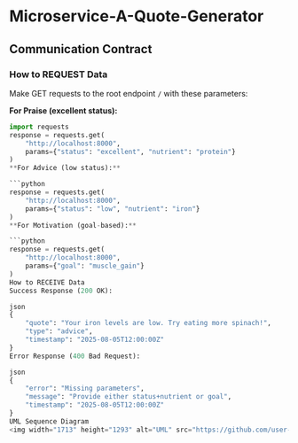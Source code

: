 # Microservice-A-Quote-Generator

## Communication Contract

### How to REQUEST Data
Make GET requests to the root endpoint `/` with these parameters:

**For Praise (excellent status):**
```python
import requests
response = requests.get(
    "http://localhost:8000",
    params={"status": "excellent", "nutrient": "protein"}
)
**For Advice (low status):**

```python
response = requests.get(
    "http://localhost:8000",
    params={"status": "low", "nutrient": "iron"}
)
**For Motivation (goal-based):**

```python
response = requests.get(
    "http://localhost:8000",
    params={"goal": "muscle_gain"}
)
How to RECEIVE Data
Success Response (200 OK):

json
{
    "quote": "Your iron levels are low. Try eating more spinach!",
    "type": "advice",
    "timestamp": "2025-08-05T12:00:00Z"
}
Error Response (400 Bad Request):

json
{
    "error": "Missing parameters",
    "message": "Provide either status+nutrient or goal",
    "timestamp": "2025-08-05T12:00:00Z"
}
UML Sequence Diagram
<img width="1713" height="1293" alt="UML" src="https://github.com/user-attachments/assets/690b0a51-c1c3-4b95-b0fc-8c302586f55d" />
